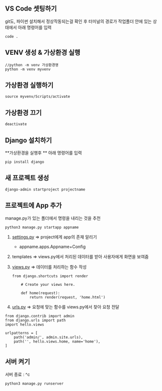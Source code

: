 ## VS Code 셋팅하기

git도, 파이썬 설치해서 정상작동되는걸 확인 후 터미널의 경로가 작업폴더 안에 있는 상태에서 아래 명령어를 입력

~~~
code .
~~~

## VENV 생성 & 가상환경 실행

```
//python -m venv 가상환경명
python -m venv myvenv
```

## 가상환경 실행하기

```
source myvenv/Scripts/activate
```

## 가상환경 끄기

```
deactivate
```

## Django 설치하기

**가상환경을 실행후 ** 아래 명령어를 입력

```
pip install django
```

## 새 프로젝트 생성

```
django-admin startproject projectname
```

## 프로젝트에 App 추가

manage.py가 있는 폴더에서 명령을 내리는 것을 추천

~~~
python3 manage.py startapp appname
~~~



1. [settings.py](http://settings.py) ⇒ project에게 app의 존재 알리기

   - appname.apps.Appname+Config

2. templates ⇒ views.py에서 처리된 데이터를 받아 사용자에게 화면을 보여줌

3. [views.py](http://views.py) ⇒ 데이터를 처리하는 함수 작성

   ~~~
   from django.shortcuts import render
       
       # Create your views here.
      
       def home(request):
           return render(request, 'home.html')
   ~~~

4. [urls.py](http://urls.py) ⇒ 요청에 맞는 함수를 views.py에서 찾아 요청 전달

```
from django.contrib import admin
from django.urls import path
import hello.views

urlpatterns = [
    path('admin/', admin.site.urls),
    path('', hello.views.home, name='home'),
]
```

## 서버 켜기

서버 종료 : ^c

```
python3 manage.py runserver
```
